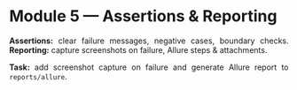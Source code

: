 <style>
  body {
    text-align: justify;
  }
</style>
# Module 5 — Assertions & Reporting

**Assertions:** clear failure messages, negative cases, boundary checks.
**Reporting:** capture screenshots on failure, Allure steps & attachments.

**Task:** add screenshot capture on failure and generate Allure report to `reports/allure`.
